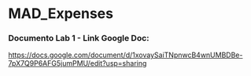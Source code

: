 # MAD_Expenses

### Documento Lab 1 - Link Google Doc:

https://docs.google.com/document/d/1xovaySaiTNpnwcB4wnUMBDBe-7pX7Q9P6AFG5jumPMU/edit?usp=sharing
